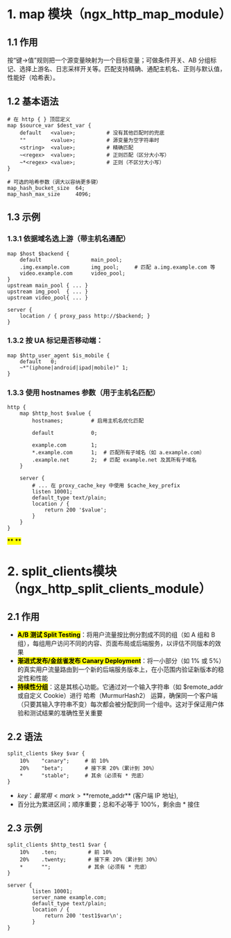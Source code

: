 # 1. map 模块（ngx_http_map_module）
## 1.1 作用
按“键→值”规则把一个源变量映射为一个目标变量；可做条件开关、AB 分组标记、选择上游名、日志采样开关等。匹配支持精确、通配主机名、正则与默认值，性能好（哈希表）。
## 1.2 基本语法

```nginx
# 在 http { } 顶层定义
map $source_var $dest_var {
    default   <value>;          # 没有其他匹配时的兜底
    ""        <value>;          # 源变量为空字符串时
    <string>  <value>;          # 精确匹配
    ~<regex>  <value>;          # 正则匹配（区分大小写）
    ~*<regex> <value>;          # 正则（不区分大小写）
}

# 可选的哈希参数（调大以容纳更多键）
map_hash_bucket_size  64;
map_hash_max_size     4096;
```

## 1.3 示例
### 1.3.1 依据域名选上游（带主机名通配）
```nginx
map $host $backend {
    default                main_pool;
    .img.example.com       img_pool;     # 匹配 a.img.example.com 等
    video.example.com      video_pool;
}
upstream main_pool { ... }
upstream img_pool  { ... }
upstream video_pool{ ... }

server {
    location / { proxy_pass http://$backend; }
}
```

### 1.3.2 按 UA 标记是否移动端：

```nginx
map $http_user_agent $is_mobile {
    default   0;
    ~*"(iphone|android|ipad|mobile)" 1;
}
```

### 1.3.3 使用 hostnames 参数（用于主机名匹配）

```nginx
http {
    map $http_host $value {
        hostnames;         # 启用主机名优化匹配

        default            0;

        example.com        1;
        *.example.com      1;  # 匹配所有子域名（如 a.example.com）
        .example.net       2;  # 匹配 example.net 及其所有子域名
    }
    
    server {
        # ... 在 proxy_cache_key 中使用 $cache_key_prefix
        listen 10001;
        default_type text/plain;
        location / {
            return 200 '$value';
        }
    }
}
```

<mark>** **</mark>

# 2. split_clients模块（ngx_http_split_clients_module）
## 2.1 作用
- <mark>**A/B 测试 Split Testing**</mark>：将用户流量按比例分割成不同的组（如 A 组和 B 组），每组用户访问不同的内容、页面布局或后端服务，以评估不同版本的效果
- <mark>**渐进式发布/金丝雀发布 Canary Deployment**</mark>：将一小部分（如 1% 或 5%）的真实用户流量路由到一个新的后端服务版本上，在小范围内验证新版本的稳定性和性能
- <mark>**持续性分组**</mark>：这是其核心功能。它通过对一个输入字符串（如 $remote_addr 或自定义 Cookie）进行 哈希（MurmurHash2） 运算，确保同一个客户端（只要其输入字符串不变）每次都会被分配到同一个组中。这对于保证用户体验和测试结果的准确性至关重要

## 2.2 语法

```nginx
split_clients $key $var {
    10%    "canary";     # 前 10%
    20%    "beta";       # 接下来 20%（累计到 30%）
    *      "stable";     # 其余（必须有 * 兜底）
}
```

- $key：最常用<mark>**$remote_addr**</mark> (客户端 IP 地址),
- 百分比为累进区间；顺序重要；总和不必等于 100%，剩余由 * 接住

## 2.3 示例
```nginx
split_clients $http_test1 $var {
    10%    .ten;          # 前 10%
    20%    .twenty;       # 接下来 20%（累计到 30%）
    *      "";            # 其余（必须有 * 兜底）
}

server {
        listen 10001;
        server_name example.com;
        default_type text/plain;
        location / {
            return 200 'test1$var\n';
        }
} 
```
